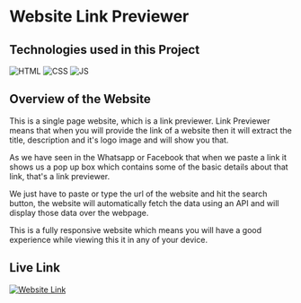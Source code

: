 # **Website Link Previewer** #

## **Technologies used in this Project** ##

<img src="https://img.shields.io/badge/-HTML-brightgreen" alt="HTML">  
<img src="https://img.shields.io/badge/-CSS-orange" alt="CSS">
<img src="https://img.shields.io/badge/-Vanilla%20JS-blue" alt="JS">

## **Overview of the Website** ##
This is a single page website, which is a link previewer. Link Previewer means that when you will provide the link of a website then it will extract the title, description and it's logo image and will show you that.

As we have seen in the Whatsapp or Facebook that when we paste a link it shows us a pop up box which contains some of the basic details about that link, that's a link previewer.

We just have to paste or type the url of the website and hit the search button, the website will automatically fetch the data using an API and will display those data over the webpage.

This is a fully responsive website which means you will have a good experience while viewing this it in any of your device.

## **Live Link** ##
<a href="https://website-link-preview-harvi.netlify.app/"><img src="https://img.shields.io/badge/-Visit%20the%20Website-purple" alt="Website Link"></a>